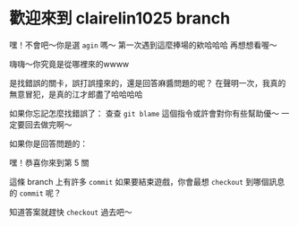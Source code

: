 #  歡迎來到 clairelin1025 branch

嘿！不會吧～你是選 `agin` 嗎～
第一次遇到這麼捧場的欸哈哈哈
再想想看喔～

嗨嗨～你究竟是從哪裡來的wwww

是找錯誤的關卡，誤打誤撞來的，還是回答麻醬問題的呢？
在聲明一次，我真的無意冒犯，是真的江才郎盡了哈哈哈哈

如果你忘記怎麼找錯誤了：
查查 `git blame` 這個指令或許會對你有些幫助優～
一定要回去做完啊～

如果你是回答問題的：

嘿！恭喜你來到第 5 關

這條 branch 上有許多 `commit`
如果要結束遊戲，你會最想 `checkout` 到哪個訊息的 `commit` 呢？

知道答案就趕快 `checkout` 過去吧～
